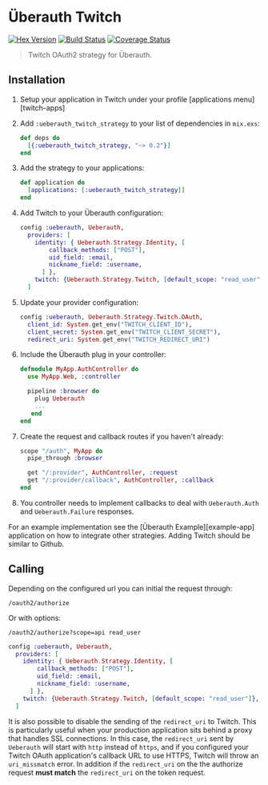 # Überauth Twitch

[![Hex Version](https://img.shields.io/hexpm/v/ueberauth_twitch_strategy.svg)](https://hex.pm/packages/ueberauth_twitch_strategy)
[![Build Status](https://travis-ci.org/mtchavez/ueberauth_twitch.svg?branch=master)](https://travis-ci.org/mtchavez/ueberauth_twitch)
[![Coverage Status](https://coveralls.io/repos/github/mtchavez/ueberauth_twitch/badge.svg?branch=master)](https://coveralls.io/github/mtchavez/ueberauth_twitch?branch=master)

> Twitch OAuth2 strategy for Überauth.

## Installation

1. Setup your application in Twitch under your profile [applications menu][twitch-apps]

1. Add `:ueberauth_twitch_strategy` to your list of dependencies in `mix.exs`:

    ```elixir
    def deps do
      [{:ueberauth_twitch_strategy, "~> 0.2"}]
    end
    ```

1. Add the strategy to your applications:

    ```elixir
    def application do
      [applications: [:ueberauth_twitch_strategy]]
    end
    ```

1. Add Twitch to your Überauth configuration:

    ```elixir
    config :ueberauth, Ueberauth,
      providers: [
        identity: { Ueberauth.Strategy.Identity, [
            callback_methods: ["POST"],
            uid_field: :email,
            nickname_field: :username,
          ] },
        twitch: {Ueberauth.Strategy.Twitch, [default_scope: "read_user"]},
      ]
    ```

1.  Update your provider configuration:

    ```elixir
    config :ueberauth, Ueberauth.Strategy.Twitch.OAuth,
      client_id: System.get_env("TWITCH_CLIENT_ID"),
      client_secret: System.get_env("TWITCH_CLIENT_SECRET"),
      redirect_uri: System.get_env("TWITCH_REDIRECT_URI")
    ```

1.  Include the Überauth plug in your controller:

    ```elixir
    defmodule MyApp.AuthController do
      use MyApp.Web, :controller

      pipeline :browser do
        plug Ueberauth
        ...
       end
    end
    ```

1.  Create the request and callback routes if you haven't already:

    ```elixir
    scope "/auth", MyApp do
      pipe_through :browser

      get "/:provider", AuthController, :request
      get "/:provider/callback", AuthController, :callback
    end
    ```

1. You controller needs to implement callbacks to deal with `Ueberauth.Auth` and `Ueberauth.Failure` responses.

For an example implementation see the [Überauth Example][example-app] application
on how to integrate other strategies. Adding Twitch should be similar to Github.

## Calling

Depending on the configured url you can initial the request through:

    /oauth2/authorize

Or with options:

    /oauth2/authorize?scope=api read_user


```elixir
config :ueberauth, Ueberauth,
  providers: [
    identity: { Ueberauth.Strategy.Identity, [
        callback_methods: ["POST"],
        uid_field: :email,
        nickname_field: :username,
      ] },
    twitch: {Ueberauth.Strategy.Twitch, [default_scope: "read_user"]},
  ]
```

It is also possible to disable the sending of the `redirect_uri` to Twitch. This
is particularly useful when your production application sits behind a proxy that
handles SSL connections. In this case, the `redirect_uri` sent by `Ueberauth`
will start with `http` instead of `https`, and if you configured your Twitch OAuth
application's callback URL to use HTTPS, Twitch will throw an `uri_missmatch` error.
In addition if the `redirect_uri` on the the authorize request **must match**
the `redirect_uri` on the token request.


<!-- ## Documentation

The docs can be found at [ueberauth_twitch][package-docs] on [Hex Docs][hex-docs].

[hex-docs]: https://hexdocs.pm
[package-docs]: https://hexdocs.pm/ueberauth_twitch_strategy -->
